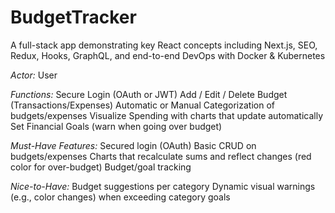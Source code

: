 # BudgetTracker
A full-stack app demonstrating key React concepts including Next.js, SEO, Redux, Hooks, GraphQL, and end-to-end DevOps with Docker &amp; Kubernetes

*Actor:* User

*Functions:*
Secure Login (OAuth or JWT)
Add / Edit / Delete Budget (Transactions/Expenses)
Automatic or Manual Categorization of budgets/expenses
Visualize Spending with charts that update automatically
Set Financial Goals (warn when going over budget)

*Must-Have Features:*
Secured login (OAuth)
Basic CRUD on budgets/expenses
Charts that recalculate sums and reflect changes (red color for over-budget)
Budget/goal tracking

*Nice-to-Have:*
Budget suggestions per category
Dynamic visual warnings (e.g., color changes) when exceeding category goals

